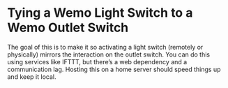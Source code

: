 # Tying a Wemo Light Switch to a Wemo Outlet Switch

The goal of this is to make it so activating a light switch (remotely or physically) mirrors the interaction on the outlet switch. You can do this using services like IFTTT, but there’s a web dependency and a communication lag. Hosting this on a home server should speed things up and keep it local.
